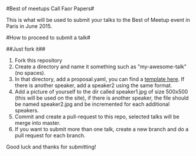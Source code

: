 #Best of meetups Call Faor Papers#

This is what will be used to submit your talks to the Best of Meetup event in Paris in June 2015.

#How to proceed to submit a talk#

##Just fork it##

 1. Fork this repository 
 2. Create a directory and name it something such as "my-awesome-talk" (no spaces).
 3. In that directory, add a proposal.yaml, you can find a [template here](/). If there is another speaker, add a speaker2 using the same format.
 4. Add a picture of yourself to the dir called speaker1.jpg of size 500x500 (this will be used on the site), if there is another speaker, the file should be named speaker2.jpg and be incremented for each additional speakers.
 5. Commit and create a pull-request to this repo, selected talks will be merge into master.
 6. If you want to submit more than one talk, create a new branch and do a pull request for each branch.

Good luck and thanks for submitting!
